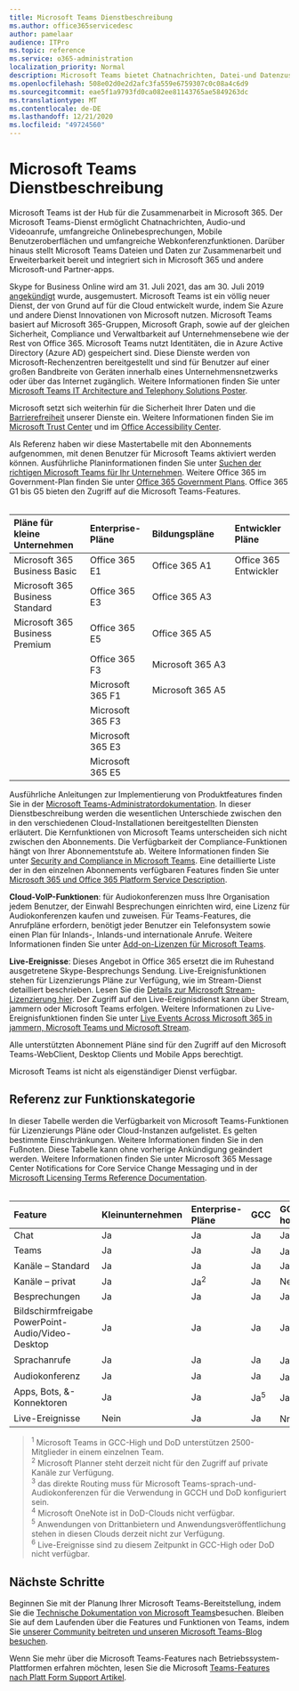 ```yaml
---
title: Microsoft Teams Dienstbeschreibung
ms.author: office365servicedesc
author: pamelaar
audience: ITPro
ms.topic: reference
ms.service: o365-administration
localization_priority: Normal
description: Microsoft Teams bietet Chatnachrichten, Datei-und Datenzusammenarbeit, Audio-und Videoanrufe, umfangreiche Onlinebesprechungen, Mobile Benutzeroberflächen und umfangreiche Webkonferenzfunktionen.
ms.openlocfilehash: 508e02d0e2d2afc3fa559e6759307c0c08a4c6d9
ms.sourcegitcommit: eae5f1a9793fd0ca082ee81143765ae5849263dc
ms.translationtype: MT
ms.contentlocale: de-DE
ms.lasthandoff: 12/21/2020
ms.locfileid: "49724560"
---
```

# <a name="microsoft-teams-service-description"></a>Microsoft Teams Dienstbeschreibung

Microsoft Teams ist der Hub für die Zusammenarbeit in Microsoft 365. Der Microsoft Teams-Dienst ermöglicht Chatnachrichten, Audio-und Videoanrufe, umfangreiche Onlinebesprechungen, Mobile Benutzeroberflächen und umfangreiche Webkonferenzfunktionen. Darüber hinaus stellt Microsoft Teams Dateien und Daten zur Zusammenarbeit und Erweiterbarkeit bereit und integriert sich in Microsoft 365 und andere Microsoft-und Partner-apps.

Skype for Business Online wird am 31. Juli 2021, das am 30. Juli 2019 [angekündigt](https://techcommunity.microsoft.com/t5/Microsoft-Teams-Blog/Skype-for-Business-Online-to-Be-Retired-in-2021/ba-p/777833) wurde, ausgemustert. Microsoft Teams ist ein völlig neuer Dienst, der von Grund auf für die Cloud entwickelt wurde, indem Sie Azure und andere Dienst Innovationen von Microsoft nutzen. Microsoft Teams basiert auf Microsoft 365-Gruppen, Microsoft Graph, sowie auf der gleichen Sicherheit, Compliance und Verwaltbarkeit auf Unternehmensebene wie der Rest von Office 365. Microsoft Teams nutzt Identitäten, die in Azure Active Directory (Azure AD) gespeichert sind. Diese Dienste werden von Microsoft-Rechenzentren bereitgestellt und sind für Benutzer auf einer großen Bandbreite von Geräten innerhalb eines Unternehmensnetzwerks oder über das Internet zugänglich. Weitere Informationen finden Sie unter [Microsoft Teams IT Architecture and Telephony Solutions Poster](https://docs.microsoft.com/microsoftteams/teams-architecture-solutions-posters).

Microsoft setzt sich weiterhin für die Sicherheit Ihrer Daten und die [Barrierefreiheit](https://www.microsoft.com/trust-center/compliance/accessibility) unserer Dienste ein. Weitere Informationen finden Sie im [Microsoft Trust Center](https://www.microsoft.com/trust-center) und im [Office Accessibility Center](https://support.office.com/article/Office-Accessibility-Center-Resources-for-people-with-disabilities-ecab0fcf-d143-4fe8-a2ff-6cd596bddc6d).

Als Referenz haben wir diese Mastertabelle mit den Abonnements aufgenommen, mit denen Benutzer für Microsoft Teams aktiviert werden können. Ausführliche Planinformationen finden Sie unter [Suchen der richtigen Microsoft Teams für Ihr Unternehmen](https://www.microsoft.com/microsoft-365/microsoft-teams/compare-microsoft-teams-options?rtc=1). Weitere Office 365 im Government-Plan finden Sie unter [Office 365 Government Plans](https://www.microsoft.com/microsoft-365/government/compare-office-365-government-plans). Office 365 G1 bis G5 bieten den Zugriff auf die Microsoft Teams-Features.<br><br>

| Pläne für kleine Unternehmen | Enterprise-Pläne | Bildungspläne | Entwickler Pläne |
|:-----|:-----|:-----|:-----|
|Microsoft 365 Business Basic <br/> |Office 365 E1 <br/> |Office 365 A1 <br/> |Office 365 Entwickler <br/> |
|Microsoft 365 Business Standard <br/> |Office 365 E3 <br/> |Office 365 A3 <br/>|   <br/> |
|Microsoft 365 Business Premium <br/> | Office 365 E5<br/> |Office 365 A5 <br/>  |  <br/> |
|  <br/> |Office 365 F3 <br/> |  Microsoft 365 A3<br/> |  <br/> |
|  <br/> |Microsoft 365 F1 <br/> |  Microsoft 365 A5<br/> |  <br/> |
|  <br/> |Microsoft 365 F3 <br/> |  <br/> |  <br/> |
|  <br/> |Microsoft 365 E3 <br/> |  <br/> |  <br/> |
|  <br/> |Microsoft 365 E5 <br/> |  <br/> |  <br/> |

Ausführliche Anleitungen zur Implementierung von Produktfeatures finden Sie in der [Microsoft Teams-Administratordokumentation](https://docs.microsoft.com/MicrosoftTeams). In dieser Dienstbeschreibung werden die wesentlichen Unterschiede zwischen den in den verschiedenen Cloud-Installationen bereitgestellten Diensten erläutert. Die Kernfunktionen von Microsoft Teams unterscheiden sich nicht zwischen den Abonnements. Die Verfügbarkeit der Compliance-Funktionen hängt von Ihrer Abonnementstufe ab. Weitere Informationen finden Sie unter [Security and Compliance in Microsoft Teams](https://docs.microsoft.com/microsoftteams/security-compliance-overview). Eine detaillierte Liste der in den einzelnen Abonnements verfügbaren Features finden Sie unter [Microsoft 365 und Office 365 Platform Service Description](https://docs.microsoft.com/office365/servicedescriptions/office-365-platform-service-description/office-365-platform-service-description).

**Cloud-VoIP-Funktionen**: für Audiokonferenzen muss Ihre Organisation jedem Benutzer, der Einwahl Besprechungen einrichten wird, eine Lizenz für Audiokonferenzen kaufen und zuweisen. Für Teams-Features, die Anrufpläne erfordern, benötigt jeder Benutzer ein Telefonsystem sowie einen Plan für Inlands-, Inlands-und internationale Anrufe. Weitere Informationen finden Sie unter [Add-on-Lizenzen für Microsoft Teams](https://docs.microsoft.com/microsoftteams/teams-add-on-licensing/microsoft-teams-add-on-licensing).

**Live-Ereignisse**: Dieses Angebot in Office 365 ersetzt die im Ruhestand ausgetretene Skype-Besprechungs Sendung. Live-Ereignisfunktionen stehen für Lizenzierungs Pläne zur Verfügung, wie im Stream-Dienst detailliert beschrieben. Lesen Sie die [Details zur Microsoft Stream-Lizenzierung hier](https://docs.microsoft.com/stream/license-overview). Der Zugriff auf den Live-Ereignisdienst kann über Stream, jammern oder Microsoft Teams erfolgen. Weitere Informationen zu Live-Ereignisfunktionen finden Sie unter [Live Events Across Microsoft 365 in jammern, Microsoft Teams und Microsoft Stream](https://docs.microsoft.com/stream/live-event-m365).

Alle unterstützten Abonnement Pläne sind für den Zugriff auf den Microsoft Teams-WebClient, Desktop Clients und Mobile Apps berechtigt.

Microsoft Teams ist nicht als eigenständiger Dienst verfügbar.

## <a name="feature-category-reference"></a>Referenz zur Funktionskategorie

In dieser Tabelle werden die Verfügbarkeit von Microsoft Teams-Funktionen für Lizenzierungs Pläne oder Cloud-Instanzen aufgelistet. Es gelten bestimmte Einschränkungen. Weitere Informationen finden Sie in den Fußnoten. Diese Tabelle kann ohne vorherige Ankündigung geändert werden. Weitere Informationen finden Sie unter Microsoft 365 Message Center Notifications for Core Service Change Messaging und in der [Microsoft Licensing Terms Reference Documentation](https://www.microsoft.com/licensing/product-licensing/products).<br><br>

| Feature | Kleinunternehmen | Enterprise-Pläne | GCC | GCC-hoch | DOD | Education |
|:-----|:-----|:-----|:-----|:-----|:-----|:-----|
|Chat  <br/> |Ja  <br/> |Ja  <br/> |Ja  <br/> |Ja  <br/> |Ja  <br/> |Ja  <br/> |
|Teams  <br/> |Ja <br/> |Ja <br/> |Ja <br/> |Ja<sup>1</sup>  <br/> |Ja<sup>1</sup>  <br/> |Ja  <br/> |
|Kanäle – Standard  <br/> |Ja  <br/> |Ja  <br/> |Ja  <br/> |Ja  <br/> |Ja  <br/> |Ja  <br/> |
|Kanäle – privat  <br/> |Ja  <br/> |Ja<sup>2</sup>  <br/> |Ja <br/> |Nein  <br/> |Nein <br/> |Ja  <br/> |
|Besprechungen  <br/> |Ja  <br/> |Ja  <br/> |Ja  <br/> |Ja  <br/> |Ja  <br/> |Ja  <br/> |
|Bildschirmfreigabe PowerPoint-Audio/Video-Desktop <br/> |Ja  <br/> |Ja  <br/> |Ja  <br/> |Ja  <br/> |Ja  <br/> |Ja  <br/> |
|Sprachanrufe  <br/> |Ja  <br/> |Ja  <br/> |Ja  <br/> |Ja<sup>3</sup>  <br/> |Ja<sup>3</sup>  <br/> |Ja  <br/> |
|Audiokonferenz  <br/> |Ja  <br/> |Ja  <br/> |Ja  <br/> |Ja<sup>3</sup>  <br/> |Ja<sup>3</sup>  <br/> |Ja  <br/> |
|Apps, Bots, &-Konnektoren  <br/> |Ja  <br/> |Ja  <br/> |Ja<sup>5</sup>  <br/> |Ja<sup>5</sup>  <br/> |Ja<sup>4, 5</sup>  <br/> |Ja  <br/> |
|Live-Ereignisse  <br/> |Nein  <br/> |Ja  <br/> |Ja  <br/> |Nr.<sup>6</sup>  <br/> |Nr.<sup>6</sup>  <br/> |Ja  <br/> |

> <sup>1</sup>  Microsoft Teams in GCC-High und DoD unterstützen 2500-Mitglieder in einem einzelnen Team.<br/>
> <sup>2</sup> Microsoft Planner steht derzeit nicht für den Zugriff auf private Kanäle zur Verfügung.<br/>
> <sup>3</sup> das direkte Routing muss für Microsoft Teams-sprach-und-Audiokonferenzen für die Verwendung in GCCH und DoD konfiguriert sein.<br/>
> <sup>4</sup> Microsoft OneNote ist in DoD-Clouds nicht verfügbar.<br/>
> <sup>5</sup> Anwendungen von Drittanbietern und Anwendungsveröffentlichung stehen in diesen Clouds derzeit nicht zur Verfügung.<br/>
> <sup>6</sup> Live-Ereignisse sind zu diesem Zeitpunkt in GCC-High oder DoD nicht verfügbar.<br/>

## <a name="next-steps"></a>Nächste Schritte

Beginnen Sie mit der Planung Ihrer Microsoft Teams-Bereitstellung, indem Sie die [Technische Dokumentation von Microsoft Teams](https://aka.ms/SuccessWithTeams)besuchen. Bleiben Sie auf dem Laufenden über die Features und Funktionen von Teams, indem Sie [unserer Community beitreten und unseren Microsoft Teams-Blog besuchen](https://aka.ms/TeamsBlog).

Wenn Sie mehr über die Microsoft Teams-Features nach Betriebssystem-Plattformen erfahren möchten, lesen Sie die Microsoft [Teams-Features nach Platt Form Support Artikel](https://aka.ms/teamsfeaturesbyplatform).
